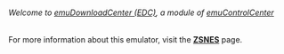 ###### Welcome to [emuDownloadCenter (EDC)](https://github.com/PhoenixInteractiveNL/emuDownloadCenter/wiki/), a module of [emuControlCenter](https://github.com/PhoenixInteractiveNL/emuControlCenter/wiki/)

For more information about this emulator, visit the [**ZSNES**](https://github.com/PhoenixInteractiveNL/emuDownloadCenter/wiki/Emulator-zsnes#menu) page.

